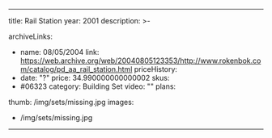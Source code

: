 
---
title: Rail Station 
year: 2001
description: >-
  
archiveLinks:
  - name: 08/05/2004
    link: https://web.archive.org/web/20040805123353/http://www.rokenbok.com/catalog/pd_aa_rail_station.html
priceHistory:
  - date: "?"
    price: 34.990000000000002
skus:
  - #06323
category: Building Set
video: ""
plans:

thumb: /img/sets/missing.jpg
images:
  -  /img/sets/missing.jpg
---
